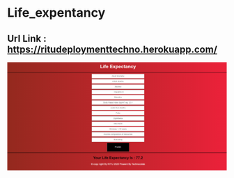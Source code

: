 # Life_expentancy

## Url Link : https://ritudeploymenttechno.herokuapp.com/

![input](img/img.png)
